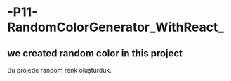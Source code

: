 # -P11-RandomColorGenerator_WithReact_


we created random color in this project
-------------------------------------------------------------------------------------------------------------------------------------------------------------------------
Bu projede random renk oluşturduk.
